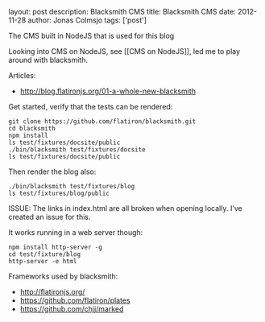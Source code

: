 layout: post
description: Blacksmith CMS
title: Blacksmith CMS
date: 2012-11-28
author: Jonas Colmsjo
tags: ['post']

The CMS built in NodeJS that is used for this blog





Looking into CMS on NodeJS, see [[CMS on NodeJS]], led me to play around with blacksmith.


Articles:

* http://blog.flatironjs.org/01-a-whole-new-blacksmith


Get started, verify that the tests can be rendered:


```
git clone https://github.com/flatiron/blacksmith.git
cd blacksmith
npm install
ls test/fixtures/docsite/public
./bin/blacksmith test/fixtures/docsite
ls test/fixtures/docsite/public
```

Then render the blog also:

```
./bin/blacksmith test/fixtures/blog
ls test/fixtures/blog/public
```

ISSUE: The links in index.html are all broken when opening locally. I've created an issue for this.

It works running in a web server though:

```
npm install http-server -g
cd test/fixture/blog
http-server -e html
```

Frameworks used by blacksmith:

- http://flatironjs.org/
- https://github.com/flatiron/plates
- https://github.com/chjj/marked
